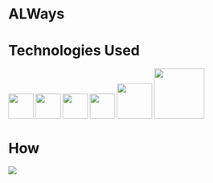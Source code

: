 # ALWays

# Technologies Used
<img src="https://user-images.githubusercontent.com/95839946/198028068-2c03630c-5836-4309-a6f2-7857a60b7176.png" width="50" style= "display: inline-block;">
<img src="https://user-images.githubusercontent.com/95839946/198028337-cdef51c5-ac71-4a8d-b394-9247fc75dd1d.png" width="50" style= "display: inline-block;">
<img src="https://user-images.githubusercontent.com/95839946/198028455-baf82c5d-7683-42eb-8e0e-41b90048bcf8.png" width="50"  >
<img src="https://user-images.githubusercontent.com/95839946/205996939-1b3893a5-b149-4f15-8634-55ed93e568eb.png" width="50"  >
<img src="https://user-images.githubusercontent.com/95839946/205997071-fa182562-f030-4cde-87cf-30a4fc5ff8c9.png" width="70"  >
<img src="https://user-images.githubusercontent.com/95839946/205997282-a84493aa-e81d-40c0-a459-8df9e9f463c0.png" width="100"  >

# How 
<img src="https://user-images.githubusercontent.com/95839946/205998490-65b7442e-71e3-4a3f-8e85-99c4b9d9b19d.png">
